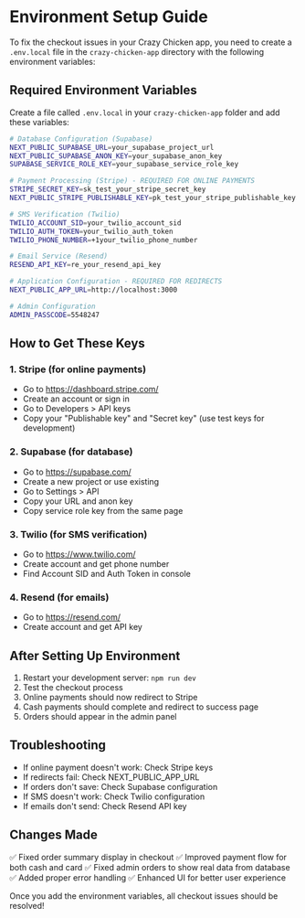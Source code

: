 # Environment Setup Guide

To fix the checkout issues in your Crazy Chicken app, you need to create a `.env.local` file in the `crazy-chicken-app` directory with the following environment variables:

## Required Environment Variables

Create a file called `.env.local` in your `crazy-chicken-app` folder and add these variables:

```bash
# Database Configuration (Supabase)
NEXT_PUBLIC_SUPABASE_URL=your_supabase_project_url
NEXT_PUBLIC_SUPABASE_ANON_KEY=your_supabase_anon_key
SUPABASE_SERVICE_ROLE_KEY=your_supabase_service_role_key

# Payment Processing (Stripe) - REQUIRED FOR ONLINE PAYMENTS
STRIPE_SECRET_KEY=sk_test_your_stripe_secret_key
NEXT_PUBLIC_STRIPE_PUBLISHABLE_KEY=pk_test_your_stripe_publishable_key

# SMS Verification (Twilio)
TWILIO_ACCOUNT_SID=your_twilio_account_sid
TWILIO_AUTH_TOKEN=your_twilio_auth_token
TWILIO_PHONE_NUMBER=+1your_twilio_phone_number

# Email Service (Resend)
RESEND_API_KEY=re_your_resend_api_key

# Application Configuration - REQUIRED FOR REDIRECTS
NEXT_PUBLIC_APP_URL=http://localhost:3000

# Admin Configuration
ADMIN_PASSCODE=5548247
```

## How to Get These Keys

### 1. Stripe (for online payments)
- Go to https://dashboard.stripe.com/
- Create an account or sign in
- Go to Developers > API keys
- Copy your "Publishable key" and "Secret key" (use test keys for development)

### 2. Supabase (for database)
- Go to https://supabase.com/
- Create a new project or use existing
- Go to Settings > API
- Copy your URL and anon key
- Copy service role key from the same page

### 3. Twilio (for SMS verification)
- Go to https://www.twilio.com/
- Create account and get phone number
- Find Account SID and Auth Token in console

### 4. Resend (for emails)
- Go to https://resend.com/
- Create account and get API key

## After Setting Up Environment

1. Restart your development server: `npm run dev`
2. Test the checkout process
3. Online payments should now redirect to Stripe
4. Cash payments should complete and redirect to success page
5. Orders should appear in the admin panel

## Troubleshooting

- If online payment doesn't work: Check Stripe keys
- If redirects fail: Check NEXT_PUBLIC_APP_URL
- If orders don't save: Check Supabase configuration
- If SMS doesn't work: Check Twilio configuration
- If emails don't send: Check Resend API key

## Changes Made

✅ Fixed order summary display in checkout
✅ Improved payment flow for both cash and card
✅ Fixed admin orders to show real data from database
✅ Added proper error handling
✅ Enhanced UI for better user experience

Once you add the environment variables, all checkout issues should be resolved! 